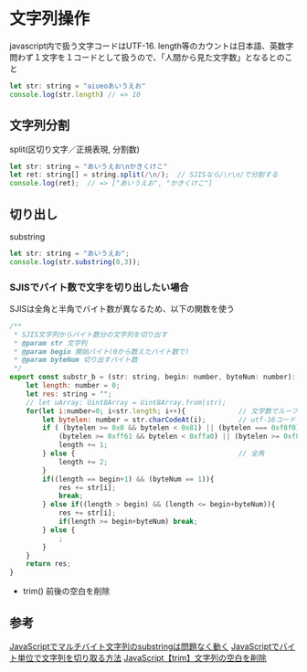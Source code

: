 # 文字列操作

javascript内で扱う文字コードはUTF-16.
length等のカウントは日本語、英数字問わず１文字を１コードとして扱うので、「人間から見た文字数」となるとのこと

``` js
let str: string = "aiueoあいうえお"
console.log(str.length) // => 10
```

## 文字列分割
split(区切り文字／正規表現, 分割数)
``` js
let str: string = "あいうえお\nかきくけこ"
let ret: string[] = string.split(/\n/);  // SJISなら/\r\n/で分割する
console.log(ret);  // => ["あいうえお", "かきくけこ"]
```



## 切り出し
substring
``` js
let str: string = "あいうえお";
console.log(str.substring(0,3));
```

### SJISでバイト数で文字を切り出したい場合
SJISは全角と半角でバイト数が異なるため、以下の関数を使う

``` js
/**
 * SJIS文字列からバイト数分の文字列を切り出す
 * @param str 文字列
 * @param begin 開始バイト(0から数えたバイト数で)
 * @param byteNum 切り出すバイト数
 */
export const substr_b = (str: string, begin: number, byteNum: number): string => {
    let length: number = 0;
    let res: string = "";
    // let uArray: Uint8Array = Uint8Array.from(str);
    for(let i:number=0; i<str.length; i++){             // 文字数でループ
        let bytelen: number = str.charCodeAt(i);        // utf-16コードを取得
        if ( (bytelen >= 0x0 && bytelen < 0x81) || (bytelen === 0xf8f0) || 
            (bytelen >= 0xff61 && bytelen < 0xffa0) || (bytelen >= 0xf8f1 && bytelen < 0xf8f4) ) {                       // 半角
            length += 1;
        } else {                                        // 全角
            length += 2;
        }
        if((length == begin+1) && (byteNum == 1)){
            res += str[i];
            break;
        } else if((length > begin) && (length <= begin+byteNum)){
            res += str[i];
            if(length >= begin+byteNum) break;
        } else {
            ;
        }
    }
    return res;
}

```

* trim()
前後の空白を削除

## 参考
[JavaScriptでマルチバイト文字列のsubstringは問題なく動く](https://zenn.dev/leaner_dev/articles/20221014-javascript-unicode-substring)
[JavaScriptでバイト単位で文字列を切り取る方法](https://www.sukerou.com/2022/10/javascript.html)
[JavaScript【trim】文字列の空白を削除](https://programmercollege.jp/column/7713/)